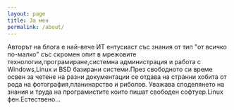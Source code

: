 ```yaml
---
layout: page
title: За мен
permalink: /about/
---
```


Авторът на блога е най-вече ИТ ентусиаст със знания от тип "от всичко по-малко" със скромен опит в мрежовите технологии,програмиране,системна администрация и работа с Windows,Linux и BSD базирани системи.През свободното си време освен за четене на разни документации се отдава на странни хобита от рода на фотография,планинарство и риболов. Уважава споделянето на знания и труда на програмистите които пишат свободен софтуер.Linux фен.Естествено...
